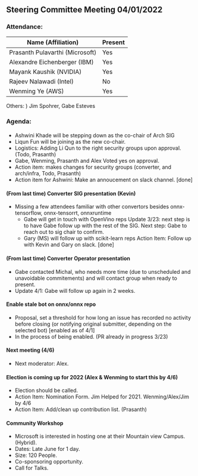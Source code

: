 ## Steering Committee Meeting 04/01/2022

### Attendance:

| Name (Affiliation)              | Present  |
| ------------------------------- | -------- |
| Prasanth Pulavarthi (Microsoft) | Yes      |
| Alexandre Eichenberger (IBM)    | Yes      |
| Mayank Kaushik (NVIDIA)         | Yes      |
| Rajeev Nalawadi (Intel)         | No       |
| Wenming Ye (AWS)                | Yes      |

Others: )  Jim Spohrer, Gabe Esteves  

### Agenda:
  ####
  - Ashwini Khade will be stepping down as the co-chair of Arch SIG
  - Liqun Fun will be joining as the new co-chair.
  - Logistics: Adding Li Qun to the right security groups upon approval. (Todo, Prasanth)
  - Gabe, Wenming, Prasanth and Alex Voted yes on approval.
  - Action item:  makes changes for security groups (converter, and arch/infra,  Todo, Prasanth)
  - Action item for Ashwini: Make an annoucement on slack channel. [done]
  
  #### (From last time) Converter SIG presentation (Kevin)
  - Missing a few attendees familiar with other convertors besides onnx-tensorflow, onnx-tensorrt, onnxruntime
    - Gabe will get in touch with OpenVino reps Update 3/23: next step is to have Gabe follow up with the rest of the SIG. 
    Next step: Gabe to reach out to sig chair to confirm.
    - Gary (MS) will follow up with scikit-learn reps  Action Item: Follow up with Kevin and Gary on slack.  [done]
 
  #### (From last time) Converter Operator presentation 
  - Gabe contacted Michal, who needs more time (due to unscheduled and unavoidable commitements) and will contact group when ready to present.
  - Update 4/1: Gabe will follow up again in 2 weeks. 

  #### Enable stale bot on onnx/onnx repo
  - Proposal, set a threshold for how long an issue has recorded no activity before closing (or notifying original submitter, depending on the selected bot) [enabled as of 4/1]
  - In the process of being enabled.  (PR already in progress 3/23)

  #### Next meeting (4/6)
  - Next moderator: Alex.

  #### Election is coming up for 2022   (Alex & Wenming to start this by 4/6)
  - Election should be called. 
  - Action Item: Nomination Form. Jim Helped for 2021. Wenming/Alex/Jim by 4/6 
  - Action Item: Add/clean up contribution list. (Prasanth)

  #### Community Workshop 
  - Microsoft is interested in hosting one at their Mountain view Campus.  (Hybrid).
  - Dates: Late June for 1 day.  
  - Size: 120 People.
  - Co-sponsoring opportunity. 
  - Call for Talks.

  
